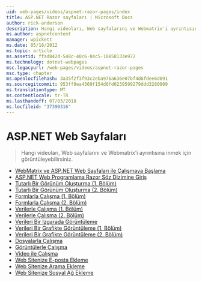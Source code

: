 ```yaml
---
uid: web-pages/videos/aspnet-razor-pages/index
title: ASP.NET Razor sayfaları | Microsoft Docs
author: rick-anderson
description: Hangi videoları, Web sayfalarını ve Webmatrix'i ayrıntısına inmek için görüntüleyebilirsiniz.
ms.author: aspnetcontent
manager: wpickett
ms.date: 05/18/2012
ms.topic: article
ms.assetid: ffad842d-548c-40c6-84c5-10858133e972
ms.technology: dotnet-webpages
msc.legacyurl: /web-pages/videos/aspnet-razor-pages
msc.type: chapter
ms.openlocfilehash: 3a35f2f3f93c2eba976a636e07bf4d6fdee6d691
ms.sourcegitcommit: 953ff9ea4369f154d6fd0239599279ddd3280009
ms.translationtype: MT
ms.contentlocale: tr-TR
ms.lasthandoff: 07/03/2018
ms.locfileid: "37390316"
---
```

<a name="aspnet-web-pages"></a>ASP.NET Web Sayfaları
=================
> Hangi videoları, Web sayfalarını ve Webmatrix'i ayrıntısına inmek için görüntüleyebilirsiniz.


- [WebMatrix ve ASP.NET Web Sayfaları ile Çalışmaya Başlama](getting-started-with-webmatrix-and-aspnet-web-pages.md)
- [ASP.NET Web Programlama Razor Söz Dizimine Giriş](introduction-to-aspnet-web-programming-using-the-razor-syntax.md)
- [Tutarlı Bir Görünüm Oluşturma (1. Bölüm)](creating-a-consistent-look-part-1.md)
- [Tutarlı Bir Görünüm Oluşturma (2. Bölüm)](creating-a-consistent-look-part-2.md)
- [Formlarla Çalışma (1. Bölüm)](working-with-forms-part-1.md)
- [Formlarla Çalışma (2. Bölüm)](working-with-forms-part-2.md)
- [Verilerle Çalışma (1. Bölüm)](working-with-data-part-1.md)
- [Verilerle Çalışma (2. Bölüm)](working-with-data-part-2.md)
- [Verileri Bir Izgarada Görüntüleme](displaying-data-in-a-grid.md)
- [Verileri Bir Grafikte Görüntüleme (1. Bölüm)](displaying-data-in-a-chart-part-1.md)
- [Verileri Bir Grafikte Görüntüleme (2. Bölüm)](displaying-data-in-a-chart-part-2.md)
- [Dosyalarla Çalışma](working-with-files.md)
- [Görüntülerle Çalışma](working-with-images.md)
- [Video ile Çalışma](working-with-video.md)
- [Web Sitenize E-posta Ekleme](adding-email-to-your-web-site.md)
- [Web Sitenize Arama Ekleme](adding-search-to-your-web-site.md)
- [Web Sitenize Sosyal Ağ Ekleme](adding-social-networking-to-your-website.md)
